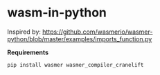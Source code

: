 # wasm-in-python

Inspired by: https://github.com/wasmerio/wasmer-python/blob/master/examples/imports_function.py

**Requirements**

```sh
pip install wasmer wasmer_compiler_cranelift
```